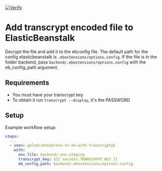 [![Verify](https://github.com/galadrimteam/env-to-eb-with-transcrypt/actions/workflows/verify.yml/badge.svg)](https://github.com/galadrimteam/env-to-eb-with-transcrypt/actions/workflows/verify.yml)

# Add transcrypt encoded file to ElasticBeanstalk

Decrypt the file and add it to the ebconfig file. The default path for the config elasticbeanstalk is `.ebextensions/options.config`. If the file is in the folder backend, pass `backend/.ebextensions/options.config` with the eb_config_path argument.

## Requirements

- You must have your transcrypt key
- To obtain it run `transcrypt --display`, it's the PASSWORD

## Setup

Example workflow setup:

```yaml
steps:
  ...
  - uses: galadrimteam/env-to-eb-with-transcrypt@1
    with:
      env_file: backend/.env.staging
      transcrypt_key: ${{ secrets.TRANSCRYPT_KEY }}
      eb_config_path: backend/.ebextensions/options.config
```
